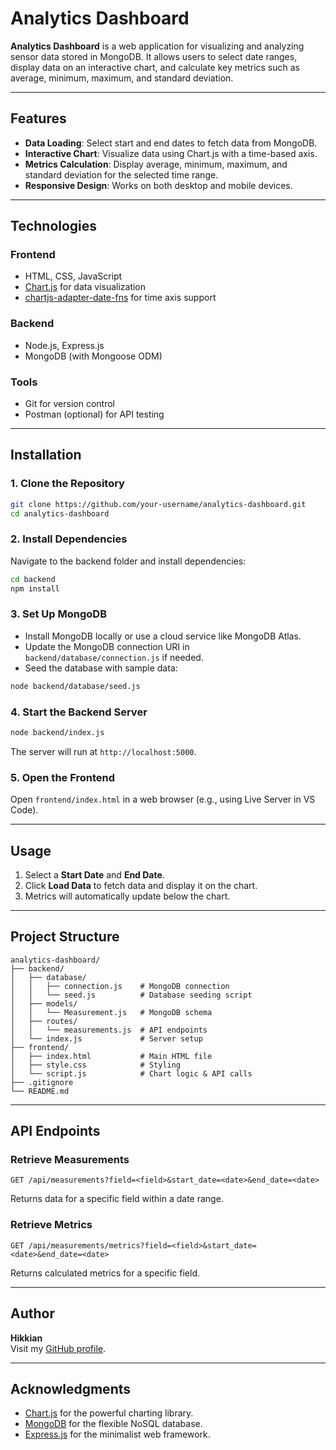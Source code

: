 # Analytics Dashboard

**Analytics Dashboard** is a web application for visualizing and analyzing sensor data stored in MongoDB. It allows users to select date ranges, display data on an interactive chart, and calculate key metrics such as average, minimum, maximum, and standard deviation.

---

## Features

- **Data Loading**: Select start and end dates to fetch data from MongoDB.
- **Interactive Chart**: Visualize data using Chart.js with a time-based axis.
- **Metrics Calculation**: Display average, minimum, maximum, and standard deviation for the selected time range.
- **Responsive Design**: Works on both desktop and mobile devices.

---

## Technologies

### **Frontend**
- HTML, CSS, JavaScript
- [Chart.js](https://www.chartjs.org/) for data visualization
- [chartjs-adapter-date-fns](https://github.com/chartjs/chartjs-adapter-date-fns) for time axis support

### **Backend**
- Node.js, Express.js
- MongoDB (with Mongoose ODM)

### **Tools**
- Git for version control
- Postman (optional) for API testing

---

## Installation

### 1. Clone the Repository
```bash
git clone https://github.com/your-username/analytics-dashboard.git
cd analytics-dashboard
```

### 2. Install Dependencies
Navigate to the backend folder and install dependencies:
```bash
cd backend
npm install
```

### 3. Set Up MongoDB
- Install MongoDB locally or use a cloud service like MongoDB Atlas.
- Update the MongoDB connection URI in `backend/database/connection.js` if needed.
- Seed the database with sample data:
```bash
node backend/database/seed.js
```

### 4. Start the Backend Server
```bash
node backend/index.js
```
The server will run at `http://localhost:5000`.

### 5. Open the Frontend
Open `frontend/index.html` in a web browser (e.g., using Live Server in VS Code).

---

## Usage
1. Select a **Start Date** and **End Date**.
2. Click **Load Data** to fetch data and display it on the chart.
3. Metrics will automatically update below the chart.

---

## Project Structure
```
analytics-dashboard/
├── backend/
│   ├── database/
│   │   ├── connection.js    # MongoDB connection
│   │   └── seed.js          # Database seeding script
│   ├── models/
│   │   └── Measurement.js   # MongoDB schema
│   ├── routes/
│   │   └── measurements.js  # API endpoints
│   └── index.js             # Server setup
├── frontend/
│   ├── index.html           # Main HTML file
│   ├── style.css            # Styling
│   └── script.js            # Chart logic & API calls
├── .gitignore
└── README.md
```

---

## API Endpoints

### **Retrieve Measurements**
```http
GET /api/measurements?field=<field>&start_date=<date>&end_date=<date>
```
Returns data for a specific field within a date range.

### **Retrieve Metrics**
```http
GET /api/measurements/metrics?field=<field>&start_date=<date>&end_date=<date>
```
Returns calculated metrics for a specific field.

---

## Author
**Hikkian**  
Visit my [GitHub profile](https://github.com/hikkian).

---

## Acknowledgments
- [Chart.js](https://www.chartjs.org/) for the powerful charting library.
- [MongoDB](https://www.mongodb.com/) for the flexible NoSQL database.
- [Express.js](https://expressjs.com/) for the minimalist web framework.